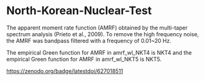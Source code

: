 # North-Korean-Nuclear-Test

The apparent moment rate function (AMRF) obtained by the multi-taper spectrum analysis (Prieto et al., 2009). To remove the high frequency noise, the AMRF was bandpass filtered with a frequency of 0.01~20 Hz.

The empirical Green function for AMRF in amrf_wl_NKT4 is NKT4 and the empirical Green function for AMRF in amrf_wl_NKT5 is NKT5.

https://zenodo.org/badge/latestdoi/627018511
